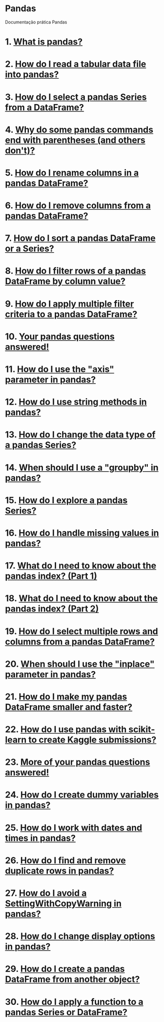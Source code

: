 # Pandas
Documentação prática Pandas
# 1. <a href="#1.-What-is-pandas%3F-%28video%29">What is pandas?</a>
# 2. <a href="#2.-How-do-I-read-a-tabular-data-file-into-pandas%3F-%28video%29">How do I read a tabular data file into pandas?</a>
# 3. <a href="#3.-How-do-I-select-a-pandas-Series-from-a-DataFrame%3F-%28video%29">How do I select a pandas Series from a DataFrame?</a>
# 4. <a href="#4.-Why-do-some-pandas-commands-end-with-parentheses-%28and-others-don't%29%3F-%28video%29">Why do some pandas commands end with parentheses (and others don't)?</a>
# 5. <a href="#5.-How-do-I-rename-columns-in-a-pandas-DataFrame%3F-%28video%29">How do I rename columns in a pandas DataFrame?</a>
# 6. <a href="#6.-How-do-I-remove-columns-from-a-pandas-DataFrame%3F-%28video%29">How do I remove columns from a pandas DataFrame?</a>
# 7. <a href="#7.-How-do-I-sort-a-pandas-DataFrame-or-a-Series%3F-%28video%29">How do I sort a pandas DataFrame or a Series?</a>
# 8. <a href="#8.-How-do-I-filter-rows-of-a-pandas-DataFrame-by-column-value%3F-%28video%29">How do I filter rows of a pandas DataFrame by column value?</a>
# 9. <a href="#9.-How-do-I-apply-multiple-filter-criteria-to-a-pandas-DataFrame%3F-%28video%29">How do I apply multiple filter criteria to a pandas DataFrame?</a>
# 10. <a href="#10.-Your-pandas-questions-answered%21-%28video%29">Your pandas questions answered!</a>
# 11. <a href="#11.-How-do-I-use-the-%22axis%22-parameter-in-pandas%3F-%28video%29">How do I use the "axis" parameter in pandas?</a>
# 12. <a href="#12.-How-do-I-use-string-methods-in-pandas%3F-%28video%29">How do I use string methods in pandas?</a>
# 13. <a href="#13.-How-do-I-change-the-data-type-of-a-pandas-Series%3F-%28video%29">How do I change the data type of a pandas Series?</a>
# 14. <a href="#14.-When-should-I-use-a-%22groupby%22-in-pandas%3F-%28video%29">When should I use a "groupby" in pandas?</a>
# 15. <a href="#15.-How-do-I-explore-a-pandas-Series%3F-%28video%29">How do I explore a pandas Series?</a>
# 16. <a href="#16.-How-do-I-handle-missing-values-in-pandas%3F-%28video%29">How do I handle missing values in pandas?</a>
# 17. <a href="#17.-What-do-I-need-to-know-about-the-pandas-index%3F-%28Part-1%29-%28video%29">What do I need to know about the pandas index? (Part 1)</a>
# 18. <a href="#18.-What-do-I-need-to-know-about-the-pandas-index%3F-%28Part-2%29-%28video%29">What do I need to know about the pandas index? (Part 2)</a>
# 19. <a href="#19.-How-do-I-select-multiple-rows-and-columns-from-a-pandas-DataFrame%3F-%28video%29">How do I select multiple rows and columns from a pandas DataFrame?</a>
# 20. <a href="#20.-When-should-I-use-the-%22inplace%22-parameter-in-pandas%3F-%28video%29">When should I use the "inplace" parameter in pandas?</a>
# 21. <a href="#21.-How-do-I-make-my-pandas-DataFrame-smaller-and-faster%3F-%28video%29">How do I make my pandas DataFrame smaller and faster?</a>
# 22. <a href="#22.-How-do-I-use-pandas-with-scikit-learn-to-create-Kaggle-submissions%3F-%28video%29">How do I use pandas with scikit-learn to create Kaggle submissions?</a>
# 23. <a href="#23.-More-of-your-pandas-questions-answered%21-%28video%29">More of your pandas questions answered!</a>
# 24. <a href="#24.-How-do-I-create-dummy-variables-in-pandas%3F-%28video%29">How do I create dummy variables in pandas?</a>
# 25. <a href="#25.-How-do-I-work-with-dates-and-times-in-pandas%3F-%28video%29">How do I work with dates and times in pandas?</a>
# 26. <a href="#26.-How-do-I-find-and-remove-duplicate-rows-in-pandas%3F-%28video%29">How do I find and remove duplicate rows in pandas?</a>
# 27. <a href="#27.-How-do-I-avoid-a-SettingWithCopyWarning-in-pandas%3F-%28video%29">How do I avoid a SettingWithCopyWarning in pandas?</a>
# 28. <a href="#28.-How-do-I-change-display-options-in-pandas%3F-%28video%29">How do I change display options in pandas?</a>
# 29. <a href="#29.-How-do-I-create-a-pandas-DataFrame-from-another-object%3F-%28video%29">How do I create a pandas DataFrame from another object?</a>
# 30. <a href="#30.-How-do-I-apply-a-function-to-a-pandas-Series-or-DataFrame%3F-%28video%29">How do I apply a function to a pandas Series or DataFrame?</a>
